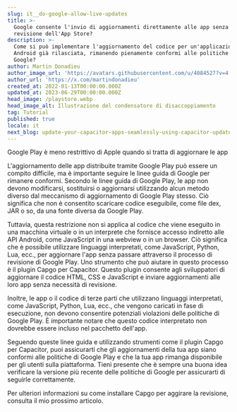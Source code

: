 ```yaml
---
slug: it__do-google-allow-live-updates
title: >-
  Google consente l'invio di aggiornamenti direttamente alle app senza la
  revisione dell'App Store?
description: >-
  Come si può implementare l'aggiornamento del codice per un'applicazione
  Android già rilasciata, rimanendo pienamente conformi alle politiche di
  Google?
author: Martin Donadieu
author_image_url: 'https://avatars.githubusercontent.com/u/4084527?v=4'
author_url: 'https://x.com/martindonadieu'
created_at: 2022-01-13T00:00:00.000Z
updated_at: 2023-06-29T00:00:00.000Z
head_image: /playstore.webp
head_image_alt: Illustrazione del condensatore di disaccoppiamento
tag: Tutorial
published: true
locale: it
next_blog: update-your-capacitor-apps-seamlessly-using-capacitor-updater
---
```


Google Play è meno restrittivo di Apple quando si tratta di aggiornare le app

L'aggiornamento delle app distribuite tramite Google Play può essere un compito difficile, ma è importante seguire le linee guida di Google per rimanere conformi. Secondo le linee guida di Google Play, le app non devono modificarsi, sostituirsi o aggiornarsi utilizzando alcun metodo diverso dal meccanismo di aggiornamento di Google Play stesso. Ciò significa che non è consentito scaricare codice eseguibile, come file dex, JAR o so, da una fonte diversa da Google Play.

Tuttavia, questa restrizione non si applica al codice che viene eseguito in una macchina virtuale o in un interprete che fornisce accesso indiretto alle API Android, come JavaScript in una webview o in un browser. Ciò significa che è possibile utilizzare linguaggi interpretati, come JavaScript, Python, Lua, ecc., per aggiornare l'app senza passare attraverso il processo di revisione di Google Play. Uno strumento che può aiutare in questo processo è il plugin Capgo per Capacitor. Questo plugin consente agli sviluppatori di aggiornare il codice HTML, CSS e JavaScript e inviare aggiornamenti alle loro app senza necessità di revisione.

Inoltre, le app o il codice di terze parti che utilizzano linguaggi interpretati, come JavaScript, Python, Lua, ecc., che vengono caricati in fase di esecuzione, non devono consentire potenziali violazioni delle politiche di Google Play. È importante notare che questo codice interpretato non dovrebbe essere incluso nel pacchetto dell'app.

Seguendo queste linee guida e utilizzando strumenti come il plugin Capgo per Capacitor, puoi assicurarti che gli aggiornamenti della tua app siano conformi alle politiche di Google Play e che la tua app rimanga disponibile per gli utenti sulla piattaforma. Tieni presente che è sempre una buona idea verificare la versione più recente delle politiche di Google per assicurarti di seguirle correttamente.

Per ulteriori informazioni su come installare Capgo per aggirare la revisione, consulta il mio prossimo articolo.